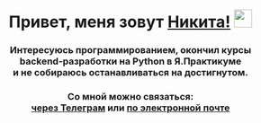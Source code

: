 <!-- ### Привет, меня зовут Никита! 👋 -->
<h1 align="center">Привет, меня зовут <a href="https://github.com/sonikk666" target="_blank">Никита!</a>
<img src="https://github.com/blackcater/blackcater/raw/main/images/Hi.gif" height="32"/></h1>
<h3 align="center">Интересуюсь программированием, окончил курсы<br>backend-разработки на Python в Я.Практикуме<br>и не собираюсь останавливаться на достигнутом.</h3>
<h3 align="center">Со мной можно связаться:<br>
  <a href="https://t.me/Nikita_im">через Телеграм</a> 
  или <a href="mailto:sonikk666@yandex.ru">по электронной почте</a>
</h3>

<!--
**sonikk666/sonikk666** is a ✨ _special_ ✨ repository because its `README.md` (this file) appears on your GitHub profile.

Here are some ideas to get you started:

- 🔭 I’m currently working on ...
- 🌱 I’m currently learning ...
- 👯 I’m looking to collaborate on ...
- 🤔 I’m looking for help with ...
- 💬 Ask me about ...
- 📫 How to reach me: ...
- 😄 Pronouns: ...
- ⚡ Fun fact: ...
-->
